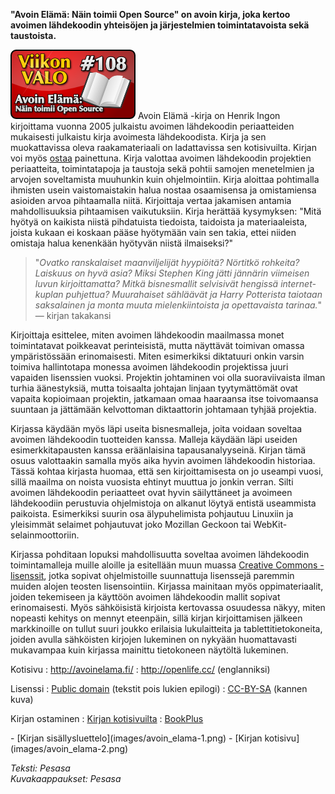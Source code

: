 <!--
Title: Avoin Elämä
Week: 3x04
Number: 108
Date: 2013/01/20
Pageimage: valo108-avoin_elama.png
Tags: Kirja
-->

**"Avoin Elämä: Näin toimii Open Source" on avoin kirja, joka kertoo
avoimen lähdekoodin yhteisöjen ja järjestelmien toimintatavoista sekä
taustoista.**

![](images/valo108-avoin_elama.png "fig:valo108-avoin elama.png") Avoin Elämä
-kirja on Henrik Ingon kirjoittama vuonna 2005 julkaistu avoimen
lähdekoodin periaatteiden mukaisesti julkaistu kirja avoimesta
lähdekoodista. Kirja ja sen muokattavissa oleva raakamateriaali on
ladattavissa sen kotisivuilta. Kirjan voi myös
[ostaa](http://avoinelama.fi/osta.php) painettuna. Kirja valottaa
avoimen lähdekoodin projektien periaatteita, toimintatapoja ja taustoja
sekä pohtii samojen menetelmien ja arvojen soveltamista muuhunkin kuin
ohjelmointiin. Kirja aloittaa pohtimalla ihmisten usein vaistomaistakin
halua nostaa osaamisensa ja omistamiensa asioiden arvoa pihtaamalla
niitä. Kirjoittaja vertaa jakamisen antamia mahdollisuuksia pihtaamisen
vaikutuksiin. Kirja herättää kysymyksen: "Mitä hyötyä on kaikista niistä
pihdatuista tiedoista, taidoista ja materiaaleista, joista kukaan ei
koskaan pääse hyötymään vain sen takia, ettei niiden omistaja halua
kenenkään hyötyvän niistä ilmaiseksi?"

> "*Ovatko ranskalaiset maanviljelijät hyypiöitä? Nörtitkö rohkeita?
> Laiskuus on hyvä asia? Miksi Stephen King jätti jännärin viimeisen
> luvun kirjoittamatta? Mitkä bisnesmallit selvisivät hengissä
> internet-kuplan puhjettua? Muurahaiset sähläävät ja Harry Potterista
> taiotaan saksalainen ja monta muuta mielenkiintoista ja opettavaista
> tarinaa.*" — kirjan takakansi

Kirjoittaja esittelee, miten avoimen lähdekoodin maailmassa monet
toimintatavat poikkeavat perinteisistä, mutta näyttävät toimivan omassa
ympäristössään erinomaisesti. Miten esimerkiksi diktatuuri onkin varsin
toimiva hallintotapa monessa avoimen lähdekoodin projektissa juuri
vapaiden lisenssien vuoksi. Projektin johtaminen voi olla suoraviivaista
ilman turhia äänestyksiä, mutta toisaalta johtajan linjaan tyytymättömät
ovat vapaita kopioimaan projektin, jatkamaan omaa haaraansa itse
toivomaansa suuntaan ja jättämään kelvottoman diktaattorin johtamaan
tyhjää projektia.

Kirjassa käydään myös läpi useita bisnesmalleja, joita voidaan soveltaa
avoimen lähdekoodin tuotteiden kanssa. Malleja käydään läpi useiden
esimerkkitapausten kanssa eräänlaisina tapausanalyyseinä. Kirjan tämä
osuus valottaakin samalla myös aika hyvin avoimen lähdekoodin historiaa.
Tässä kohtaa kirjasta huomaa, että sen kirjoittamisesta on jo useampi
vuosi, sillä maailma on noista vuosista ehtinyt muuttua jo jonkin
verran. Silti avoimen lähdekoodin periaatteet ovat hyvin säilyttäneet ja
avoimeen lähdekoodiin perustuvia ohjelmistoja on alkanut löytyä entistä
useammista paikoista. Esimerkiksi suurin osa älypuhelimista pohjautuu
Linuxiin ja yleisimmät selaimet pohjautuvat joko Mozillan Geckoon tai
WebKit-selainmoottoriin.

Kirjassa pohditaan lopuksi mahdollisuutta soveltaa avoimen lähdekoodin
toimintamalleja muille aloille ja esitellään muun muassa [Creative
Commons -lisenssit](http://creativecommons.org/), jotka sopivat
ohjelmistoille suunnattuja lisenssejä paremmin muiden alojen teosten
lisensointiin. Kirjassa mainitaan myös oppimateriaalit, joiden
tekemiseen ja käyttöön avoimen lähdekoodin mallit sopivat erinomaisesti.
Myös sähköisistä kirjoista kertovassa osuudessa näkyy, miten nopeasti
kehitys on mennyt eteenpäin, sillä kirjan kirjoittamisen jälkeen
markkinoille on tullut suuri joukko erilaisia lukulaitteita ja
tablettitietokoneita, joiden avulla sähköisten kirjojen lukeminen on
nykyään huomattavasti mukavampaa kuin kirjassa mainittu tietokoneen
näytöltä lukeminen.

Kotisivu
:   <http://avoinelama.fi/>
:   <http://openlife.cc/> (englanniksi)

Lisenssi
:   [Public domain](http://creativecommons.org/licenses/publicdomain/)
    (tekstit pois lukien epilogi)
:   [CC-BY-SA](http://creativecommons.org/licenses/by-sa/2.0/deed.fi)
    (kannen kuva)

Kirjan ostaminen
:   [Kirjan kotisivuilta](http://avoinelama.fi/osta.php)
:   [BookPlus](http://www.bookplus.fi/kirjat/ingo%2c_henrik/avoin_el%C3%A4m%C3%A4_-_n%C3%A4in_toimii_open_source-4315296)

<div class="psgallery" markdown="1">
-   [Kirjan sisällysluettelo](images/avoin_elama-1.png)
-   [Kirjan kotisivu](images/avoin_elama-2.png)
</div>

*Teksti: Pesasa* <br />
*Kuvakaappaukset: Pesasa*

